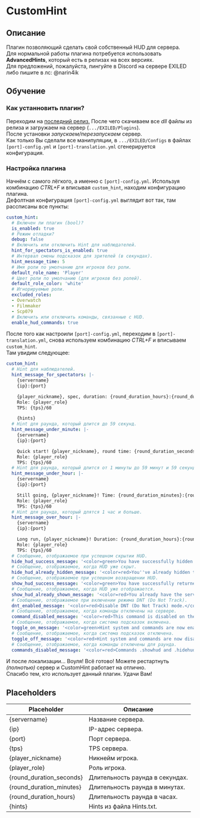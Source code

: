 # CustomHint
## Описание
Плагин позволяющий сделать свой собственный HUD для сервера.  
Для нормальной работы плагина потребуется использовать **AdvancedHints**, который есть в релизах на всех версиях.  
Для предложений, пожалуйста, пингуйте в Discord на сервере EXILED либо пишите в лс: @narin4ik  
## Обучение
### Как устанновить плагин?
Переходим на [последний релиз.](https://github.com/BTF-SCPSL/CustomHint/releases) После чего скачиваем все *dll* файлы из релиза и загружаем на сервер (`.../EXILED/Plugins`).  
После установки *запускаем/перезапускаем* сервер.  
Как только Вы сделали все манипуляции, в `.../EXILED/Configs` в файлах `[port]-config.yml` и `[port]-translation.yml` сгенерируется конфигурация.
### Настройка плагина
Начнём с самого лёгкого, а именно с `[port]-config.yml`. Используя комбинацию *CTRL+F* и вписывая `custom_hint`, находим конфигурацию плагина.  
Дефолтная конфигурация `[port]-config.yml` выглядит вот так, там рассписаны все пункты:
```yaml
custom_hint:
  # Включен ли плагин (bool)?
  is_enabled: true
  # Режим отладки?
  debug: false
  # Включить или отключить Hint для наблюдателей.
  hint_for_spectators_is_enabled: true
  # Интервал смены подсказок для зрителей (в секундах).
  hint_message_time: 5
  # Имя роли по умолчанию для игроков без роли.
  default_role_name: 'Player'
  # Цвет роли по умолчанию (для игроков без ролей).
  default_role_color: 'white'
  # Игнорируемые роли.
  excluded_roles:
  - Overwatch
  - Filmmaker
  - Scp079
  # Включить или отключить команды, связанные с HUD.
  enable_hud_commands: true
```
После того как настроили `[port]-config.yml`, переходим в `[port]-translation.yml`, снова используем комбинацию *CTRL+F* и вписываем `custom_hint`.  
Там увидим следующее:
```yaml
custom_hint:
  # Hint для наблюдателей.
  hint_message_for_spectators: |-
    {servername}
    {ip}:{port}

    {player_nickname}, spec, duration: {round_duration_hours}:{round_duration_minutes}:{round_duration_seconds}.
    Role: {player_role}
    TPS: {tps}/60

    {hints}
  # Hint для раунда, который длится до 59 секунд.
  hint_message_under_minute: |-
    {servername}
    {ip}:{port}

    Quick start! {player_nickname}, round time: {round_duration_seconds}s.
    Role: {player_role}
    TPS: {tps}/60
  # Hint для раунда, который длится от 1 минуты до 59 минут и 59 секунд.
  hint_message_under_hour: |-
    {servername}
    {ip}:{port}

    Still going, {player_nickname}! Time: {round_duration_minutes}:{round_duration_seconds}.
    Role: {player_role}
    TPS: {tps}/60
  # Hint для раунда, который длятся 1 час и больше.
  hint_message_over_hour: |-
    {servername}
    {ip}:{port}

    Long run, {player_nickname}! Duration: {round_duration_hours}:{round_duration_minutes}:{round_duration_seconds}.
    Role: {player_role}
    TPS: {tps}/60
  # Сообщение, отображаемое при успешном скрытии HUD.
  hide_hud_success_message: '<color=green>You have successfully hidden the server HUD! To get the HUD back, use .showhud</color>'
  # Сообщение, отображаемое, когда HUD уже скрыт.
  hide_hud_already_hidden_message: '<color=red>You''ve already hidden the HUD server.</color>'
  # Сообщение, отображаемое при успешном возвращении HUD.
  show_hud_success_message: '<color=green>You have successfully returned the server HUD! To hide again, use .hidehud</color>'
  # Сообщение, отображаемое, когда HUD уже отображается.
  show_hud_already_shown_message: '<color=red>You already have the server HUD displayed.</color>'
  # Сообщение, отображаемое при включении режима DNT (Do Not Track).
  dnt_enabled_message: '<color=red>Disable DNT (Do Not Track) mode.</color>'
  # Сообщение, отображаемое, когда команды отключены на сервере.
  command_disabled_message: '<color=red>This command is disabled on the server.</color>'
  # Сообщение, отображаемое, когда система подсказок включена.
  toggle_on_message: '<color=green>Hint system and commands are now enabled for this round.</color>'
  # Сообщение, отображаемое, когда система подсказок отключена.
  toggle_off_message: '<color=red>Hint system and commands are now disabled for this round.</color>'
  # Сообщение, отображаемое, когда команды отключены для раунда.
  commands_disabled_message: '<color=red>Commands .showhud and .hidehud are disabled for this round.</color>'
```
И после локализации... Воуля! Всё готово! Можете рестартнуть *(полнотью)* сервер и CustomHint работает на отлично.  
Спасибо тем, кто использует данный плагин. Удачи Вам!  
## Placeholders
| Placeholder       | Описание                                 |
| ----------------- | ---------------------------------------- |
| {servername}      | Название сервера.                            |
| {ip}              | IP-адрес сервера.                       |
| {port}            | Порт сервера.                           |
| {tps}             | TPS сервера.                            |
| {player_nickname} | Никнейм игрока.                         |
| {player_role}     | Роль игрока.                            |
| {round_duration_seconds} | Длительность раунда в секундах.    |
| {round_duration_minutes} | Длительность раунда в минутах.    |
| {round_duration_hours}   | Длительность раунда в часах.      |
| {hints}           | Hints из файла Hints.txt.  |
